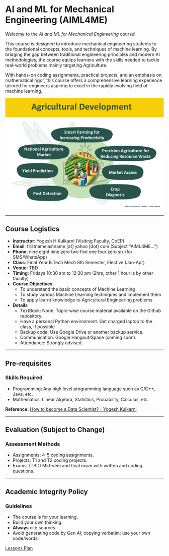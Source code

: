 # AI and ML for Mechanical Engineering (AIML4ME)

Welcome to the *AI and ML for Mechanical Engineering* course! 

This course is designed to introduce mechanical engineering students to the foundational concepts, tools, and techniques of machine learning. By bridging the gap between traditional engineering principles and modern AI methodologies, the course equips learners with the skills needed to tackle real-world problems mainly targeting Agriculture. 

With hands-on coding assignments, practical projects, and an emphasis on mathematical rigor, this course offers a comprehensive learning experience tailored for engineers aspiring to excel in the rapidly evolving field of machine learning.

![Agri](./images/agri1.png)

---

## Course Logistics
- **Instructor**: Yogesh H Kulkarni (Visiting Faculty, CoEP)
- **Email**: firstnamelastname [at] yahoo [dot] com (Subject "AIML4ME...")
- **Phone**: nine eight nine zero two five one four zero six (for SMS/WhatsApp)
- **Class**: Final Year B.Tech Mech 8th Semester, Elective (Jan-Apr)
- **Venue**: TBD
- **Timing**: Fridays 10:30 am to 12:30 pm (2hrs, other 1 hour is by other faculty)
- **Course Objectives**
	- To understand the basic concepts of Machine Learning
	- To study various Machine Learning techniques and implement them
	- To apply learnt knowledge to Agricultural Engineering problems
- **Details**
	- TextBook: None. Topic-wise course material available on the Github repository.
	- Have a personal Python environment. Get charged laptop to the class, if possible
	- Backup code: Use Google Drive or another backup service.
	- Communication: Google Hangout/Space (coming soon).
	- Attendance: Strongly advised.

---

## Pre-requisites

### **Skills Required**
- Programming: Any high level programming language such as C/C++, Java, etc.
- Mathematics: Linear Algebra, Statistics, Probability, Calculus, etc.

**Reference:** [How to become a Data Scientist? - Yogesh Kulkarni](https://medium.com/technology-hits/how-to-become-a-data-scientist-f673a30cafcd)

---

## Evaluation (Subject to Change)

### **Assessment Methods**
- Assignments: 4-5 coding assignments.
- Projects: T1 and T2 coding projects.
- Exams: (TBD) Mid-sem and final exam with written and coding questions.

---

## Academic Integrity Policy

### **Guidelines**
- The course is for your learning.
- Build your own thinking.
- **Always** cite sources.
- Avoid generating code by Gen AI; copying verbatim; use your own code/words.

<!-- 
## Warm-up

### **Exercises**
1. Write compilable code for Fibonacci Series (10 lines).
2. What is Machine Learning? Your thoughts (5 lines).

### **Projects**
- [Predicting Crop Yields](https://www.youtube.com/watch?v=vGOvUoqn_M8)
- [Crop Recommendation System](https://www.youtube.com/watch?v=_R9Q_iuyvdc)
- [Mastering Crop Disease Classification - CNN](https://www.youtube.com/watch?v=_TGjYaSnydQ)
- [Potato Disease Classification: Deep Learning CNN](https://www.youtube.com/playlist?list=PLeo1K3hjS3ut49PskOfLnE6WUoOp_2lsD)

--- -->

[Lessons Plan](./README_Course_AIML4ME_lessonplan.md)
